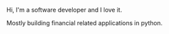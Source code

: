 Hi, I'm a software developer and I love it.

Mostly building financial related applications in python.



<!---
is-gabs/is-gabs is a ✨ special ✨ repository because its `README.md` (this file) appears on your GitHub profile.
You can click the Preview link to take a look at your changes.
--->

